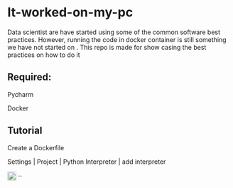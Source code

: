 # It-worked-on-my-pc

Data scientist are have started using some of the common software best practices. However, running the code in docker container is still something we have not started on
. This repo is made for show casing the best practices on how to do it

## Required: 
Pycharm 

Docker

## Tutorial

Create a Dockerfile 

Settings | Project | Python Interpreter | add interpreter

<img alt="Build the docker container before run" height="20" src="./It-worked-on-my-pc/image/img.png" title="Before run" width="20"/>
``
